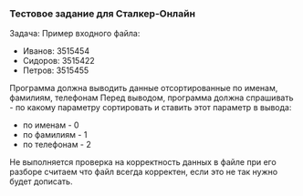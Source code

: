 ### Тестовое задание для Сталкер-Онлайн

Задача:
Пример входного файла:
* Иванов: 3515454
* Сидоров: 3515422
* Петров: 3515455

Программа должна выводить данные отсортированные по именам, фамилиям, телефонам
Перед выводом, программа должна спрашивать - по какому параметру сортировать и ставить этот параметр в вывода:

* по именам     - 0
* по фамилиям   - 1
* по телефонам  - 2

Не выполняется проверка на корректность данных в файле при его разборе
считаем что файл всегда корректен, если это не так нужно будет дописать.